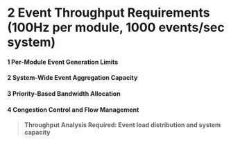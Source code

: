 # 2 Event Throughput Requirements (100Hz per module, 1000 events/sec system)


#### 1 Per-Module Event Generation Limits


#### 2 System-Wide Event Aggregation Capacity


#### 3 Priority-Based Bandwidth Allocation


#### 4 Congestion Control and Flow Management


> **Throughput Analysis Required: Event load distribution and system capacity**

